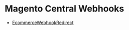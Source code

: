 <div class="ignore-in-full-text-search">

# Magento Central Webhooks
  - [EcommerceWebhookRedirect](/modules/magento-central-webhooks/EcommerceWebhookRedirect.md)

</div>

